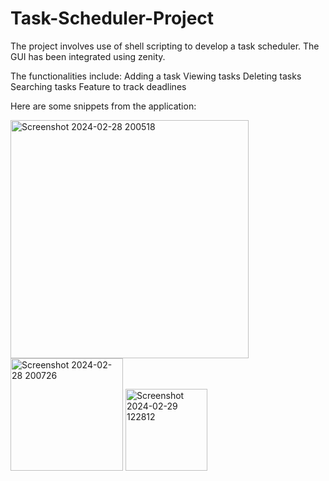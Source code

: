 # Task-Scheduler-Project

The project involves use of shell scripting to develop a task scheduler.
The GUI has been integrated using zenity.

The functionalities include:
Adding a task
Viewing tasks
Deleting tasks
Searching tasks
Feature to track deadlines

Here are some snippets from the application:

<img width="381" alt="Screenshot 2024-02-28 200518" src="https://github.com/snehanshastri/Task-Scheduler-Project/assets/70185808/9fad4897-d60b-441f-9e8e-eca436cec1de">

<img width="180" alt="Screenshot 2024-02-28 200726" src="https://github.com/snehanshastri/Task-Scheduler-Project/assets/70185808/d5958d94-c10a-47bf-a5d3-0bac6471dcf3">

<img width="131" alt="Screenshot 2024-02-29 122812" src="https://github.com/snehanshastri/Task-Scheduler-Project/assets/70185808/2959dc8d-55bb-47a0-bd46-97201d61ca22">

